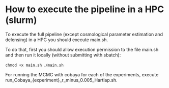 # How to execute the pipeline in a HPC (slurm)

To execute the full pipeline (except cosmological parameter estimation and delensing) in a HPC you should execute main.sh.

To do that, first you should allow execution permission to the file main.sh and then run it locally (without submitting with sbatch):

`chmod +x main.sh`
`./main.sh`

For running the MCMC with cobaya for each of the experiments, execute run_Cobaya_{experiment}_r_minus_0.005_Hartlap.sh.
